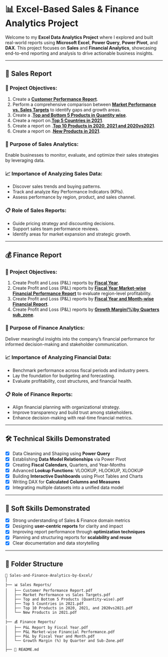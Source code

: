 # 📊 Excel-Based Sales & Finance Analytics Project

Welcome to my **Excel Data Analytics Project** where I explored and built real-world reports using **Microsoft Excel**, **Power Query**, **Power Pivot**, and **DAX**. This project focuses on **Sales** and **Financial Analytics**, showcasing end-to-end reporting and analysis to drive actionable business insights.

---

## 🛒 Sales Report

### 🔹 Project Objectives:

1. Create a [**Customer Performance Report**](https://github.com/BhaskarGanneda/Sales-and-Finance-Analytics-by-Excel/blob/main/Sales%20Reports/CPR-Report-1.pdf).
2. Perform a comprehensive comparison between [**Market Performance vs. Sales Targets**](https://github.com/BhaskarGanneda/Sales-and-Finance-Analytics-by-Excel/blob/main/Sales%20Reports/MPvsT-Report.pdf
) to identify gaps and growth areas.
3. Create a .[**Top and Bottom 5 Products in Quantity wise**](https://github.com/BhaskarGanneda/Sales-and-Finance-Analytics-by-Excel/blob/main/Sales%20Reports/T%26B-Products-Qty.pdf).
4. Create a report on.[**Top 5 Countries in 2021**](https://github.com/BhaskarGanneda/Sales-and-Finance-Analytics-by-Excel/blob/main/Sales%20Reports/Top-5-Countries.pdf).
5. Create a report on .[**Top 10 Products in 2020, 2021 and 2020vs2021**](https://github.com/BhaskarGanneda/Sales-and-Finance-Analytics-by-Excel/blob/main/Sales%20Reports/Top10Products-Report.pdf).
6. Create a report on .[**New Products in 2021**](https://github.com/BhaskarGanneda/Sales-and-Finance-Analytics-by-Excel/blob/main/Sales%20Reports/2021-New%20Products.pdf).

### 🎯 Purpose of Sales Analytics:
Enable businesses to monitor, evaluate, and optimize their sales strategies by leveraging data.

### 📈 Importance of Analyzing Sales Data:
- Discover sales trends and buying patterns.
- Track and analyze Key Performance Indicators (KPIs).
- Assess performance by region, product, and sales channel.

### 📋 Role of Sales Reports:
- Guide pricing strategy and discounting decisions.
- Support sales team performance reviews.
- Identify areas for market expansion and strategic growth.

---

## 💰 Finance Report

### 🔹 Project Objectives:

1. Create Profit and Loss (P&L) reports by [**Fiscal Year**](https://github.com/BhaskarGanneda/Sales-and-Finance-Analytics-by-Excel/blob/main/Finance%20Reports/P%26L-Years-Report.pdf).
2. Create Profit and Loss (P&L) reports by [**Fiscal Year Market-wise Financial Performance Report**](https://github.com/BhaskarGanneda/Sales-and-Finance-Analytics-by-Excel/blob/main/Finance%20Reports/P%26L-Years(Market)-Report.pdf) to evaluate region-level profitability.
3. Create Profit and Loss (P&L) reports by [**Fiscal Year and Month-wise Financial Report**](https://github.com/BhaskarGanneda/Sales-and-Finance-Analytics-by-Excel/blob/main/Finance%20Reports/P%26L-Months-Report.pdf).
4. Create Profit and Loss (P&L) reports by [**Growth Margin(%)by Quarters sub_zone**](https://github.com/BhaskarGanneda/Sales-and-Finance-Analytics-by-Excel/blob/main/Finance%20Reports/GM%25-Q(sz)-Report.pdf).

### 🎯 Purpose of Finance Analytics:
Deliver meaningful insights into the company’s financial performance for informed decision-making and stakeholder communication.

### 📈 Importance of Analyzing Financial Data:
- Benchmark performance across fiscal periods and industry peers.
- Lay the foundation for budgeting and forecasting.
- Evaluate profitability, cost structures, and financial health.

### 📋 Role of Finance Reports:
- Align financial planning with organizational strategy.
- Improve transparency and build trust among stakeholders.
- Enhance decision-making with real-time financial metrics.

---

## 🛠️ Technical Skills Demonstrated

- [x] Data Cleaning and Shaping using **Power Query**
- [x] Establishing **Data Model Relationships** via Power Pivot
- [x] Creating **Fiscal Calendars**, Quarters, and Year-Months
- [x] Advanced **Lookup Functions**: VLOOKUP, HLOOKUP, XLOOKUP
- [x] Building **Interactive Dashboards** using Pivot Tables and Charts
- [x] Writing DAX for **Calculated Columns and Measures**
- [x] Integrating multiple datasets into a unified data model

---

## 🤝 Soft Skills Demonstrated

- [x] Strong understanding of Sales & Finance domain metrics
- [x] Designing **user-centric reports** for clarity and impact
- [x] Improving report performance through **optimization techniques**
- [x] Planning and structuring reports for **scalability and reuse**
- [x] Clear documentation and data storytelling

---

## 📂 Folder Structure

```plaintext
📁 Sales-and-Finance-Analytics-by-Excel/
│
├── 📊 Sales Reports/
│   ├── Customer Performance Report.pdf
│   ├── Market Performance vs Sales Targets.pdf
│   ├── Top and Bottom 5 Products (Quantity-wise).pdf
│   ├── Top 5 Countries in 2021.pdf
│   ├── Top 10 Products in 2020, 2021, and 2020vs2021.pdf
│   └── New Products in 2021.pdf
│
├── 💰 Finance Reports/
│   ├── P&L Report by Fiscal Year.pdf
│   ├── P&L Market-wise Financial Performance.pdf
│   ├── P&L by Fiscal Year and Month.pdf
│   └── Growth Margin (%) by Quarter and Sub-Zone.pdf
│
├── 📄 README.md

